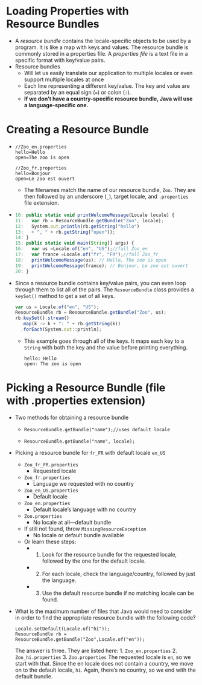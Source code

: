 # **Loading Properties with<br/> Resource Bundles**
- A _resource bundle_ contains the locale-­specific objects to be used by a program. It is like 
a map with keys and values. The resource bundle is commonly stored in a properties file.
A _properties file_ is a text file in a specific format with key/value pairs.
- Resource bundles
  - Will let us easily translate our application to multiple
   locales or even support multiple locales at once
  - Each line representing a different key/value. The key and
   value are separated by an equal sign (`=`) or colon (`:`). 
  - **If we don’t have a country-specific resource 
  bundle, Java will use a language-­specific one.**
# **Creating a Resource Bundle**
- ```
  //Zoo_en.properties
  hello=Hello
  open=The zoo is open
  
  //Zoo_fr.properties
  hello=Bonjour
  open=Le zoo est ouvert
  ```
  - The filenames match the name of our resource bundle,
   `Zoo`. They are then followed by an underscore (`_`),
    target locale, and `.properties` file extension.
- ```js
  10: public static void printWelcomeMessage(Locale locale) {
  11:   var rb = ResourceBundle.getBundle("Zoo", locale);
  12:   System.out.println(rb.getString("hello")
  13:   + ", " + rb.getString("open"));
  14: }
  15: public static void main(String[] args) {
  16:   var us =Locale.of("en", "US");//fall Zoo_en
  17:   var france =Locale.of("fr", "FR");//fall Zoo_fr
  18:   printWelcomeMessage(us); // Hello, The zoo is open
  19:   printWelcomeMessage(france); // Bonjour, Le zoo est ouvert
  20: }
  ```
- Since a resource bundle contains key/value pairs, you can even loop 
through them to list all of the pairs. The `ResourceBundle` class provides 
a `keySet()` method to get a set of all keys.

  ```js
  var us = Locale.of("en", "US");
  ResourceBundle rb = ResourceBundle.getBundle("Zoo", us);
  rb.keySet().stream()
    .map(k -­> k + ": " + rb.getString(k))
    .forEach(System.out::println);
  ```
  - This example goes through all of the keys. It maps each key to a 
  `String` with both the key and the value before printing everything.
    ```
    hello: Hello
    open: The zoo is open
    ```
# **Picking a Resource Bundle (file <br/>with .properties extension)**
-  Two methods for obtaining a resource bundle
    - ```
      ResourceBundle.getBundle("name");//uses default locale
      ```
    - ```
      ResourceBundle.getBundle("name", locale);
      ```
- Picking a resource bundle for `fr_FR` 
with default locale `en_US`
  - `Zoo_fr_FR.properties`
    - Requested locale
  - `Zoo_fr.properties`
    - Language we requested with no country
  - `Zoo_en_US.properties`
    - Default locale
  - `Zoo_en.properties`
    - Default locale’s language with no country
  - `Zoo.properties`
    - No locale at all—­default bundle
  - If still not found, throw
`MissingResource­Exception`
    - No locale or default bundle available
  - Or learn these steps:
    - 1. Look for the resource bundle for the requested locale, 
    followed by the one for the default locale.
    - 2. For each locale, check the language/country, followed 
    by just the language.
    - 3. Use the default resource bundle if no matching locale 
    can be found.
- What is the maximum number of files that Java would need to consider in order to 
find the appropriate resource bundle with the following code?

  ```
  Locale.setDefault(Locale.of("hi"));
  ResourceBundle rb = ResourceBundle.getBundle("Zoo",Locale.of("en"));
  ```
    The answer is three. They are listed here:
        1. `Zoo_en.properties`
        2. `Zoo_hi.properties`
        3. `Zoo.properties`
    The requested locale is `en`, so we start with that. Since the en locale does not contain
    a country, we move on to the default locale, `hi`. Again, there’s no country, so we end 
    with the default bundle.